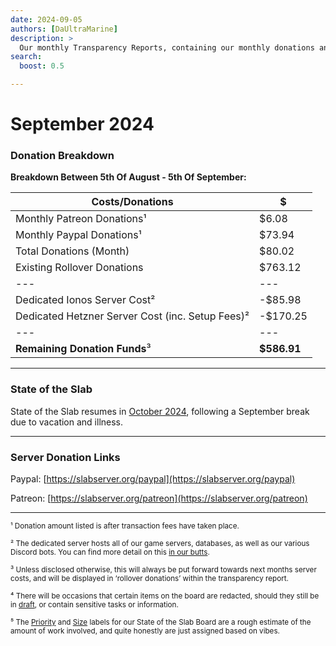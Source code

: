 ```yaml
---
date: 2024-09-05
authors: [DaUltraMarine]
description: >
  Our monthly Transparency Reports, containing our monthly donations and summarising the progress our staff team has made recently.
search:
  boost: 0.5

---
```


# September 2024

### Donation Breakdown
<!-- more -->
**Breakdown Between 5th Of August - 5th Of September:**


Costs/Donations |      $
---|---
Monthly Patreon Donations¹| $6.08
Monthly Paypal Donations¹| $73.94
Total Donations (Month)| $80.02
Existing Rollover Donations| $763.12
---|---
Dedicated Ionos Server Cost²| -$85.98
Dedicated Hetzner Server Cost (inc. Setup Fees)² | -$170.25
---|---
**Remaining Donation Funds**³   |  **$586.91**

---

### State of the Slab
State of the Slab resumes in [October 2024](10-october.md), following a September break due to vacation and illness.

---

### Server Donation Links
Paypal: [https://slabserver.org/paypal](https://slabserver.org/paypal)

Patreon: [https://slabserver.org/patreon](https://slabserver.org/patreon)

---

<sup>¹ Donation amount listed is after transaction fees have taken place.</sup>

<sup>² The dedicated server hosts all of our game servers, databases, as well as our various Discord bots. You can find more detail on this [in our butts](../../../butts/minecraft/server-architecture.md).</sup>

<sup>³ Unless disclosed otherwise, this will always be put forward towards next months server costs, and will be displayed in ‘rollover donations’ within the transparency report.</sup>

<sup>⁴ There will be occasions that certain items on the board are redacted, should they still be in [draft](https://docs.github.com/en/issues/planning-and-tracking-with-projects/managing-items-in-your-project/adding-items-to-your-project#creating-draft-issues), or contain sensitive tasks or information.</sup>

<sup>⁵ The [Priority](../../../assets/images/kanban/Priority.png) and [Size](../../../assets/images/kanban/Size.png) labels for our State of the Slab Board are a rough estimate of the amount of work involved, and quite honestly are just assigned based on vibes.</sup>